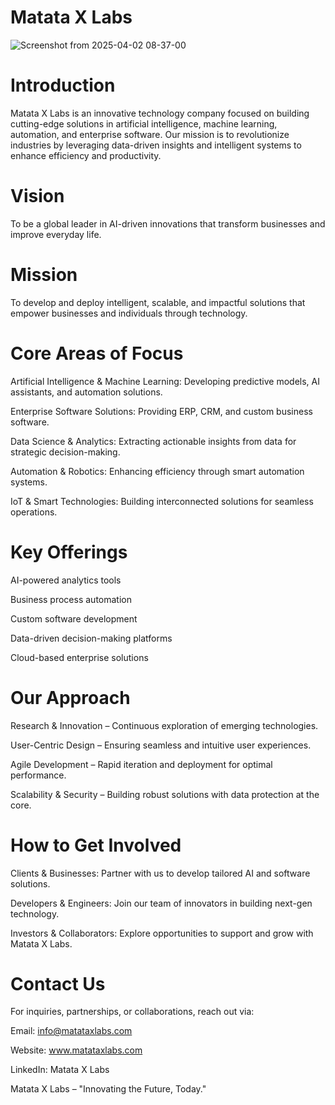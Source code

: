 # Matata X Labs

![Screenshot from 2025-04-02 08-37-00](https://github.com/user-attachments/assets/2d53685d-e7c7-45de-868c-7838451e593b)

# Introduction

Matata X Labs is an innovative technology company focused on building cutting-edge solutions in artificial intelligence, machine learning, automation, and enterprise software. Our mission is to revolutionize industries by leveraging data-driven insights and intelligent systems to enhance efficiency and productivity.

# Vision

To be a global leader in AI-driven innovations that transform businesses and improve everyday life.

# Mission

To develop and deploy intelligent, scalable, and impactful solutions that empower businesses and individuals through technology.

# Core Areas of Focus

Artificial Intelligence & Machine Learning: Developing predictive models, AI assistants, and automation solutions.

Enterprise Software Solutions: Providing ERP, CRM, and custom business software.

Data Science & Analytics: Extracting actionable insights from data for strategic decision-making.

Automation & Robotics: Enhancing efficiency through smart automation systems.

IoT & Smart Technologies: Building interconnected solutions for seamless operations.

# Key Offerings

AI-powered analytics tools

Business process automation

Custom software development

Data-driven decision-making platforms

Cloud-based enterprise solutions

# Our Approach

Research & Innovation – Continuous exploration of emerging technologies.

User-Centric Design – Ensuring seamless and intuitive user experiences.

Agile Development – Rapid iteration and deployment for optimal performance.

Scalability & Security – Building robust solutions with data protection at the core.

# How to Get Involved

Clients & Businesses: Partner with us to develop tailored AI and software solutions.

Developers & Engineers: Join our team of innovators in building next-gen technology.

Investors & Collaborators: Explore opportunities to support and grow with Matata X Labs.

# Contact Us

For inquiries, partnerships, or collaborations, reach out via:

Email: info@matataxlabs.com

Website: www.matataxlabs.com

LinkedIn: Matata X Labs

Matata X Labs – "Innovating the Future, Today."

